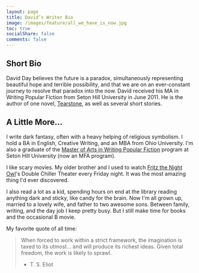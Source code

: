 ```yaml
---
layout: page
title: David’s Writer Bio
image: /images/feature/all_we_have_is_now.jpg
toc: true
socialShare: false
comments: false
---
```


## Short Bio

David Day believes the future is a paradox, simultaneously representing
beautiful hope and terrible possibility, and that we are on an ever-constant
journey to resolve that paradox into the now. David received his MA in Writing
Popular Fiction from Seton Hill University in June 2011. He is the author of one
novel, [Tearstone](/bibliography), as well as several short stories.

## A Little More…

I write dark fantasy, often with a heavy helping of religious symbolism. I hold
a BA in English, Creative Writing, and an MBA from Ohio University. I'm also a
graduate of the
[Master of Arts in Writing Popular Fiction](http://www.setonhill.edu/academics/fiction/index.cfm)
program at Seton Hill University (now an MFA program).

I like scary movies. My older brother and I used to watch
[Fritz the Night Owl](http://www.fritzlives.com/)'s Double Chiller Theater every
Friday night. It was the most amazing thing I'd ever discovered.

I also read a lot as a kid, spending hours on end at the library reading
anything dark and sticky, like candy for the brain. Now I'm all grown up,
married to a lovely wife, and father to two awesome sons. Between family,
writing, and the day job I keep pretty busy. But I still make time for books and
the occasional B movie.

My favorite quote of all time:

> When forced to work within a strict framework, the imagination is taxed to its
> utmost… and will produce its richest ideas. Given total freedom, the work is
> likely to sprawl.
>
> - T. S. Eliot
